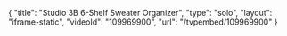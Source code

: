 {
    "title": "Studio 3B 6-Shelf Sweater Organizer",
    "type": "solo",
    "layout": "iframe-static",
    "videoId": "109969900",
    "url": "\/tvpembed\/109969900"
}